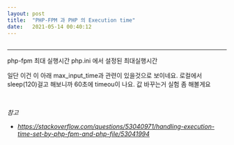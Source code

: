 ```yaml
---
layout: post
title:  "PHP-FPM 과 PHP 의 Execution time"
date:   2021-05-14 00:40:12
---
```


## 

---


php-fpm 최대 실행시간
php.ini 에서 설정된 최대실행시간


일단 이건 이 아래 max_input_time과 관련이 있을것으로 보이네요.
로컬에서 sleep(120)걸고 해보니까 60초에 timeou이 나요. 값 바꾸는거 실험 좀 해볼게요

<br>

_참고_

- _https://stackoverflow.com/questions/53040971/handling-execution-time-set-by-php-fpm-and-php-file/53041994_
<br><br><br>
